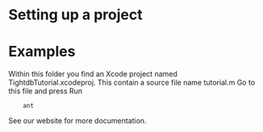 Setting up a project
====================


Examples
========
Within this folder you find an Xcode project named TightdbTutorial.xcodeproj.
This contain a source file name tutorial.m
Go to this file and press Run

        ant

See our website for more documentation.
